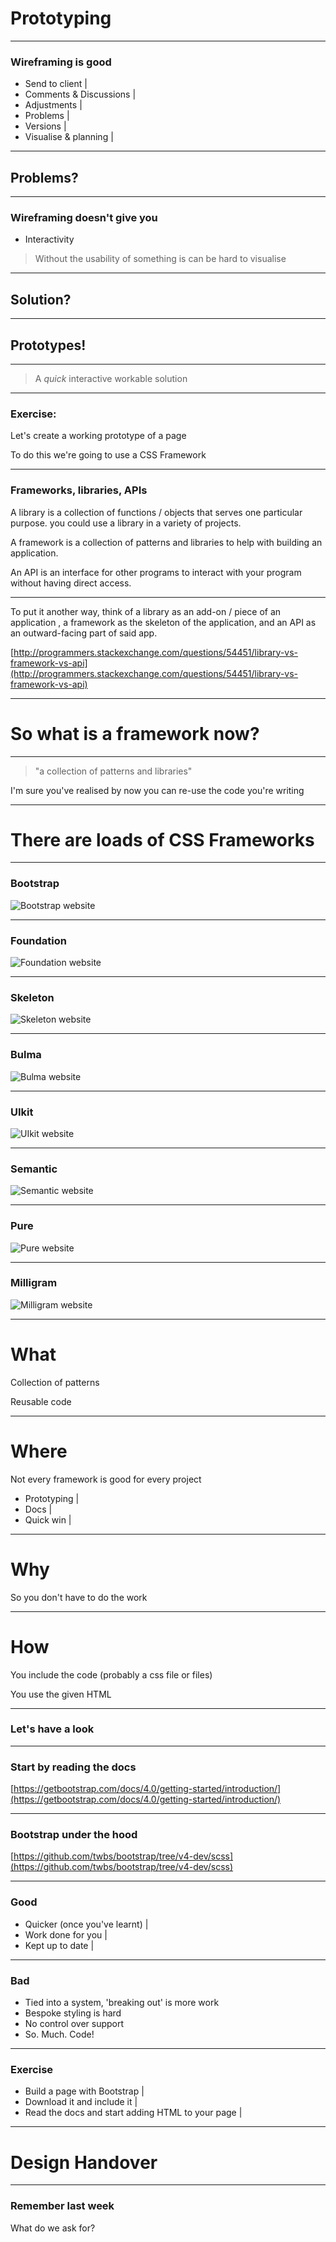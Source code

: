 # Prototyping
---

### Wireframing is good

- Send to client |
- Comments & Discussions |
- Adjustments |
- Problems |
- Versions |
- Visualise & planning |

---

## Problems?

---

### Wireframing doesn't give you

- Interactivity

> Without the usability of something is can be hard to visualise

---

## Solution?

---

## Prototypes!

---

> A _quick_ interactive workable solution

---

### Exercise:

Let's create a working prototype of a page

To do this we're going to use a CSS Framework

---

### Frameworks, libraries, APIs

A library is a collection of functions / objects that serves one particular purpose. you could use a library in a variety of projects.

A framework is a collection of patterns and libraries to help with building an application.

An API is an interface for other programs to interact with your program without having direct access.

---

To put it another way, think of a library as an add-on / piece of an application , a framework as the skeleton of the application, and an API as an outward-facing part of said app.

[http://programmers.stackexchange.com/questions/54451/library-vs-framework-vs-api](http://programmers.stackexchange.com/questions/54451/library-vs-framework-vs-api)


---

# So what is a framework now?

---

> "a collection of patterns and libraries"

I'm sure you've realised by now you can re-use the code you're writing

---

# There are loads of CSS Frameworks

---

### Bootstrap

![Bootstrap website](day06/02prototyping/bootstrap.png)

---

### Foundation

![Foundation website](day06/02prototyping/foundation.png)

---

### Skeleton

![Skeleton website](day06/02prototyping/skeleton.png)

---

### Bulma

![Bulma website](day06/02prototyping/bulma.png)

---

### UIkit

![UIkit website](day06/02prototyping/uikit.png)

---

### Semantic

![Semantic website](day06/02prototyping/semantic.png)

---

### Pure

![Pure website](day06/02prototyping/pure.png)

---

### Milligram

![Milligram website](day06/02prototyping/milligram.png)

---

# What

Collection of patterns

Reusable code

---

# Where

Not every framework is good for every project

- Prototyping |
- Docs |
- Quick win |

---

# Why

So you don't have to do the work

---

# How

You include the code (probably a css file or files)

You use the given HTML

---

### Let's have a look

---

### Start by reading the docs

[https://getbootstrap.com/docs/4.0/getting-started/introduction/](https://getbootstrap.com/docs/4.0/getting-started/introduction/)

---

### Bootstrap under the hood

[https://github.com/twbs/bootstrap/tree/v4-dev/scss](https://github.com/twbs/bootstrap/tree/v4-dev/scss)

---

### Good

- Quicker (once you've learnt) |
- Work done for you |
- Kept up to date |

---

### Bad

- Tied into a system, 'breaking out' is more work
- Bespoke styling is hard
- No control over support
- So. Much. Code!

---

### Exercise

- Build a page with Bootstrap |
- Download it and include it |
- Read the docs and start adding HTML to your page |

---

# Design Handover

---

### Remember last week

What do we ask for?


















